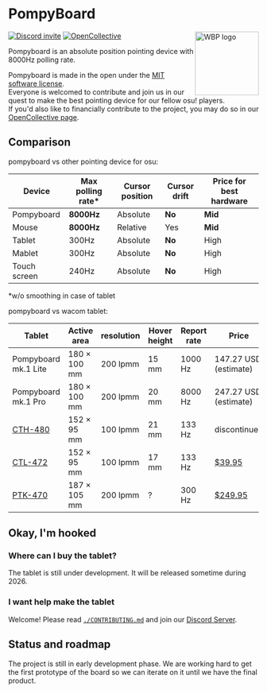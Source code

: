 # PompyBoard

<img
  align="right"
  width="128"
  height="128"
  alt="WBP logo"
  src="https://avatars.githubusercontent.com/u/217714136"
/>

[![Discord invite](https://dcbadge.limes.pink/api/server/h27rwcBn73)][discord]
[![OpenCollective](https://img.shields.io/badge/_-opencollective-gray?style=for-the-badge&logo=opencollective)][opencollective]

Pompyboard is an absolute position pointing device with 8000Hz polling rate.

Pompyboard is made in the open under the [MIT software license][license].\
Everyone is welcomed to contribute and join us in our quest to make the best
pointing device for our fellow osu! players.\
If you'd also like to financially contribute to the project, you may do so in
our [OpenCollective page][opencollective].

## Comparison

pompyboard vs other pointing device for osu:

| Device       | Max polling rate\* | Cursor position | Cursor drift | Price for best hardware |
| ------------ | ------------------ | --------------- | ------------ | ----------------------- |
| Pompyboard   | **8000Hz**         | Absolute        | **No**       | **Mid**                 |
| Mouse        | **8000Hz**         | Relative        | Yes          | **Mid**                 |
| Tablet       | 300Hz              | Absolute        | **No**       | High                    |
| Mablet       | 300Hz              | Absolute        | **No**       | High                    |
| Touch screen | 240Hz              | Absolute        | **No**       | High                    |

\*w/o smoothing in case of tablet

pompyboard vs wacom tablet:

| Tablet               | Active area  | resolution | Hover height | Report rate | Price                                                                             |
| -------------------- | ------------ | ---------- | ------------ | ----------- | --------------------------------------------------------------------------------- |
| Pompyboard mk.1 Lite | 180 × 100 mm | 200 lpmm   | 15 mm        | 1000 Hz     | 147.27 USD (estimate)                                                             |
| Pompyboard mk.1 Pro  | 180 × 100 mm | 200 lpmm   | 20 mm        | 8000 Hz     | 247.27 USD (estimate)                                                             |
| [CTH-480][cth480]    | 152 × 95 mm  | 100 lpmm   | 21 mm        | 133 Hz      | discontinued                                                                      |
| [CTL-472][ctl472]    | 152 × 95 mm  | 100 lpmm   | 17 mm        | 133 Hz      | [$39.95](https://estore.wacom.com/en-us/one-by-wacom-small-ctl472k1a.html)        |
| [PTK-470][ptk470]    | 187 × 105 mm | 200 lpmm   | ?            | 300 Hz      | [$249.95](https://estore.wacom.com/en-us/wacom-intuos-pro-small-s-ptk470k0a.html) |

## Okay, I'm hooked

### Where can I buy the tablet?

The tablet is still under development. It will be released sometime during 2026.

### I want help make the tablet

Welcome! Please read [`./CONTRIBUTING.md`][contributing] and join our
[Discord Server][discord].

## Status and roadmap

The project is still in early development phase.
We are working hard to get the first prototype of the board so we can iterate on
it until we have the final product.

[discord]: https://discord.gg/h27rwcBn73
[opencollective]: https://opencollective.com/pompyboard
[license]: https://github.com/pompyboard/pompyboard/blob/master/LICENSE
[contributing]: https://github.com/pompyboard/pompyboard/blob/master/CONTRIBUTING.md
[cth480]: https://docs.google.com/spreadsheets/d/125LNzGmidy1gagwYUt12tRhrNdrWFHhWon7kxWY7iWU/edit?gid=854129046#gid=854129046&range=B15
[ctl472]: https://docs.google.com/spreadsheets/d/125LNzGmidy1gagwYUt12tRhrNdrWFHhWon7kxWY7iWU/edit?gid=854129046#gid=854129046&range=B18
[ptk470]: https://docs.google.com/spreadsheets/d/125LNzGmidy1gagwYUt12tRhrNdrWFHhWon7kxWY7iWU/edit?gid=854129046#gid=854129046&range=B65
